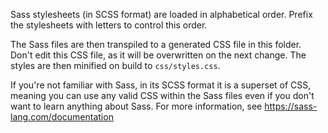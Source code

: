 Sass stylesheets (in SCSS format) are loaded in alphabetical order. Prefix the
stylesheets with letters to control this order.

The Sass files are then transpiled to a generated CSS file in this folder. Don't
edit this CSS file, as it will be overwritten on the next change. The styles are
then minified on build to `css/styles.css`.

If you're not familiar with Sass, in its SCSS format it is a superset of CSS,
meaning you can use any valid CSS within the Sass files even if you don't want
to learn anything about Sass. For more information, see
https://sass-lang.com/documentation
